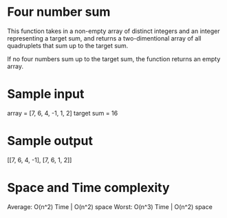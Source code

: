 # Four number sum

This function takes in a non-empty array of distinct integers and an integer representing a target sum, and returns a two-dimentional array of all quadruplets that sum up to the target sum. 

If no four numbers sum up to the target sum, the function returns an empty array.

# Sample input

array = [7, 6, 4, -1, 1, 2]
target sum = 16

# Sample output

[[7, 6, 4, -1], [7, 6, 1, 2]]

# Space and Time complexity
Average: O(n^2) Time | O(n^2) space 
Worst: O(n^3) Time | O(n^2) space 